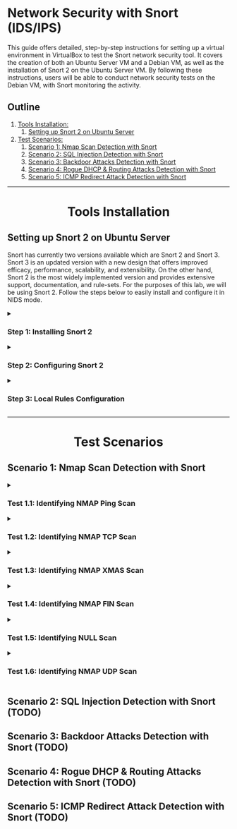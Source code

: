 # Network Security with Snort (IDS/IPS)

This guide offers detailed, step-by-step instructions for setting up a virtual environment in VirtualBox to test the Snort network security tool. It covers the creation of both an Ubuntu Server VM and a Debian VM, as well as the installation of Snort 2 on the Ubuntu Server VM. By following these instructions, users will be able to conduct network security tests on the Debian VM, with Snort monitoring the activity.


## Outline

1. [Tools Installation:](#tools-installation)
    1. [Setting up Snort 2 on Ubuntu Server](#setting-up-snort-2-on-ubuntu-server)
2. [Test Scenarios:](#test-scenarios)
	1. [Scenario 1: Nmap Scan Detection with Snort](#scenario-1-nmap-scan-detection-with-snort)
	2. [Scenario 2: SQL Injection Detection with Snort](#)
	3. [Scenario 3: Backdoor Attacks Detection with Snort](#)
	4. [Scenario 4: Rogue DHCP & Routing Attacks Detection with Snort](#)
	5. [Scenario 5: ICMP Redirect Attack Detection with Snort](#)


----------------------------------------------------------------------------------------------------


<h1 align="center" id="tools-installation">Tools Installation</h1>

## Setting up Snort 2 on Ubuntu Server

Snort has currently two versions available which are Snort 2 and Snort 3. Snort 3 is an updated version with a new design that offers improved efficacy, performance, scalability, and extensibility. On the other hand, Snort 2 is the most widely implemented version and provides extensive support, documentation, and rule-sets. For the purposes of this lab, we will be using Snort 2. Follow the steps below to easily install and configure it in NIDS mode.

<details>
<summary>
<h3>Step 1: Installing Snort 2</h3>
</summary>

1. Update apt package manager and install Snort 2:
    ```bash
    $ sudo apt update
    $ sudo apt install snort
    ```
    - If prompted during the installation to set the interface Snort should listen on and the address range for the local network, use `ip a` to find appropriate values.
2. Checking Snort version:
    ```bash
    $ snort -V
    ```
3. Snort 2 Users Manual: http://manual-snort-org.s3-website-us-east-1.amazonaws.com/snort_manual.html

</details>


<details>
<summary>
<h3>Step 2: Configuring Snort 2</h3>
</summary>

1. Edit the Snort configuration file using the following values:
    - Open the Snort configuration file:
    ```bash
    $ sudo nano /etc/snort/snort.conf
    ```
    - In Step #1, set protected network and external network:
    ```yml
    # Setup the network addresses you are protecting
    #
    # Note to Debian users: this value is overriden when starting
    # up the Snort daemon through the init.d script by the
    # value of DEBIAN_SNORT_HOME_NET s defined in the
    # /etc/snort/snort.debian.conf configuration file
    #
    ipvar HOME_NET 192.168.57.0/24

    # Set up the external network addresses. Leave as "any" in most situations
    ipvar EXTERNAL_NET any
    ```
    - Set rule files' path:
    ```yml
    # Path to your rules files (this can be a relative path)
    # Note for Windows users:  You are advised to make this an absolute path,
    # such as:  c:\snort\rules
    var RULE_PATH /etc/snort/rules
    var SO_RULE_PATH /etc/snort/so_rules
    var PREPROC_RULE_PATH /etc/snort/preproc_rules

    # If you are using reputation preprocessor set these
    # Currently there is a bug with relative paths, they are relative to where snort is
    # not relative to snort.conf like the above variables
    # This is completely inconsistent with how other vars work, BUG 89986
    # Set the absolute path appropriately
    var WHITE_LIST_PATH /etc/snort/rules
    var BLACK_LIST_PATH /etc/snort/rules
    ```
    - In Step #6, uncomment the output line correspending to PCAP in order to generate logs in PCAP files for the rule-matching traffic pattern:
    ```yml
    # pcap
    output log_tcpdump: /var/log/snort/tcpdump.log
    ```
    - In Step #7, ensure that only the local rules file is left uncommented, while commenting out all other rules (community rules) in order to test Snort:
    ```yml
    include $RULE_PATH/local.rules
    ```
    - The `/etc/snort/rules/local.rules` file is where user can write their own rules for Snort.
2. Test the configuration file by running the following command:
    ```bash
    $ sudo snort -T -c /etc/snort/snort.conf -i enp0s8
    ```
    - You shoud see a successfully validation message displayed on the output.
3. Restart Snort:
    ```bash
    $ sudo systemctl restart snort
    ```
4. Configuring Snort reference: http://manual-snort-org.s3-website-us-east-1.amazonaws.com/node15.html

</details>


<details>
<summary>
<h3>Step 3: Local Rules Configuration</h3>
</summary>

1. The Snort rules are composed by two parts, the Rule Header and the Rule Options:
    - Rule Header ([Rule Options]):
    ```yml
    action protocol source_ip source_port -> destination_ip destination_port ([Rule Options])
    ```
    - On Rule Options the `sid` values are divided in three categories ([reference](http://manual-snort-org.s3-website-us-east-1.amazonaws.com/node31.html)):
        - `< 100`: Reserved for future use.
        - `100 - 999,999`: Rules included with the Snort distribution.
        - `>= 1,000,000`: Used for local rules.
2. Write the following rules to generate an alert message for packets used in Nmap scanning:
    - Open local rules:
    ```bash
    $ sudo nano /etc/snort/rules/local.rules
    ```
    - **Variables:** Define some variables for the source and destination IP address and port:
    ```yml
    ipvar SRC_IP any
    portvar SRC_PORT any
    ipvar DST_IP any
    portvar DST_PORT any
    ```
    - **IP Packets:** Rule to match all packets using the IP protocol.
    ```yml
    alert ip $SRC_IP $SRC_PORT -> $DST_IP $DST_PORT (msg:"IP Packet detected"; sid:1000000; rev:1;)
    ```
    - **ICMP Packets:** The first following rule match all packets using the ICMP protocol, while the subsequent rules match specific packets using the ICMP protocol.
    ```yml
    alert icmp $SRC_IP $SRC_PORT -> $DST_IP $DST_PORT (msg:"ICMP Packet detected"; sid:2000000; rev:1;)
    alert icmp $SRC_IP $SRC_PORT -> $DST_IP $DST_PORT (msg:"ICMP Echo Request";      itype:8;  sid:2000001; rev:1;)
    alert icmp $SRC_IP $SRC_PORT -> $DST_IP $DST_PORT (msg:"ICMP Echo Reply";        itype:0;  sid:2000002; rev:1;)
    alert icmp $SRC_IP $SRC_PORT -> $DST_IP $DST_PORT (msg:"ICMP Timestamp Request"; itype:13; sid:2000003; rev:1;)
    alert icmp $SRC_IP $SRC_PORT -> $DST_IP $DST_PORT (msg:"ICMP Timestamp Reply)";  itype:14; sid:2000004; rev:1;)
    alert icmp $SRC_IP $SRC_PORT -> $DST_IP $DST_PORT (msg:"ICMP Destination Unreachable"; itype:3; sid:2000005; rev:1;)
    ```
    - **TCP Packets:** The first following rule match all packets using the TCP protocol, while the subsequent rules match specific packets using the TCP protocol.
    ```yml
    alert tcp $SRC_IP $SRC_PORT -> $DST_IP $DST_PORT (msg:"TCP Packet detected"; sid:3000000; rev:1;)
    alert tcp $SRC_IP $SRC_PORT -> $DST_IP $DST_PORT (msg:"TCP SYN";       flags:S;   sid:3000001; rev:1;)
    alert tcp $SRC_IP $SRC_PORT -> $DST_IP $DST_PORT (msg:"TCP SYN/ACK";   flags:SA;  sid:3000002; rev:1;)
    alert tcp $SRC_IP $SRC_PORT -> $DST_IP $DST_PORT (msg:"TCP ACK";       flags:A;   sid:3000003; rev:1;)
    alert tcp $SRC_IP $SRC_PORT -> $DST_IP $DST_PORT (msg:"TCP RST";       flags:R;   sid:3000004; rev:1;)
    alert tcp $SRC_IP $SRC_PORT -> $DST_IP $DST_PORT (msg:"TCP RST/ACK";   flags:RA;  sid:3000005; rev:1;)
    alert tcp $SRC_IP $SRC_PORT -> $DST_IP $DST_PORT (msg:"TCP NULL";      flags:0;   sid:3000006; rev:1;)
    alert tcp $SRC_IP $SRC_PORT -> $DST_IP $DST_PORT (msg:"TCP FIN";       flags:F;   sid:3000007; rev:1;)
    alert tcp $SRC_IP $SRC_PORT -> $DST_IP $DST_PORT (msg:"TCP XMAS Tree"; flags:FPU; sid:3000008; rev:1;)
    ```
    - **UDP Packets:** The first following rule match all packets using the UDP protocol, while the subsequent rules match specific packets using the UDP protocol.
    ```yml
    alert udp $SRC_IP $SRC_PORT -> $DST_IP $DST_PORT (msg:"UDP Packet detected"; sid:4000000; rev:1;)
    alert udp $SRC_IP $SRC_PORT -> $DST_IP 53  (msg:"UDP DNS";  sid:4000001; rev:1;)
    alert udp $SRC_IP $SRC_PORT -> $DST_IP 67  (msg:"UDP DHCP"; sid:4000002; rev:1;)
    alert udp $SRC_IP $SRC_PORT -> $DST_IP 161 (msg:"UDP SNMP"; sid:4000003; rev:1;)
    ```
3. Let's run Snort in IDS mode using the full alert mode (`-A full`) to include the full packet payload in the alert output, the default configuration file, and the `enp0s8` interface:
    ```bash
    $ sudo snort -A console -c /etc/snort/snort.conf -i enp0s8
    ```
4. Track the generated alerts running the command below:
    ```bash
    $ tail -f /var/log/snort/alert
    ```
5. Writing Snort Rules reference: http://manual-snort-org.s3-website-us-east-1.amazonaws.com/node27.html

</details>


----------------------------------------------------------------------------------------------------


<h1 align="center" id="test-scenarios">Test Scenarios</h1>

## Scenario 1: Nmap Scan Detection with Snort

<details>
<summary>
<h3>Test 1.1: Identifying NMAP Ping Scan</h3>
</summary>

Add the following rule to `/etc/snort/rules/local.rules` to capture the ICMP protocol sent to Debia machine on the 192.168.1.0/24 network:
```
alert icmp any any -> 192.168.57.4 any (msg:"NMAP ping sweep Scan"; dsize:0; sld:10000004; rev 1;)
```
On Ubuntu Server machine, start the NIDS:
```
$ snort -A console -c c:\Snort\etc\snort.conf -i enp0s9
```
On the Attack machine, open Wireshark to capture the target network traffic:
```
ip.addr == "192.168.57.4"
```
On the Attack machine, run the following command to identify if the host is up or down.
```
$ nmap -sP --disable-arp-ping 192.168.57.4
```
</details>


<details>
<summary>
<h3>Test 1.2: Identifying NMAP TCP Scan</h3>
</summary>

Add to `/etc/snort/rules/local.rules` the following rule:
```
alert tcp any any -> 192.168.57.4 22 (msg:"NMAP TCP Scan"; sid:10000005; rev:2;)
```
On Ubuntu Server machine, start the NIDS:
```
$ snort -A console -c c:\Snort\etc\snort.conf -i enp0s9
```
On the Attack machine, open Wireshark to see the captured traffic generated by NMAP on port 22.
```
ip.addr == "192.168.57.4"
```
On the Attack machine, run the following command to perform a TCP Scan on port 22:
```
# nmap -sT -p22 192.168.57.4
```
On Ubuntu or CentOS start tcpdump:
```
tcpdump -vv -i enp0s9 port 22
```
The applied rule on the NIDS now can be validated.

</details>


<details>
<summary>
<h3>Test 1.3: Identifying NMAP XMAS Scan</h3>
</summary>

Add to `/etc/snort/rules/local.rules` the following rule:
```
alert tcp any any -> 192.168.57.4  22 (msg:"Nmap XMAS Tree Scan"; flags:FPU; sid:10000006; rev:1;)
```
On Ubuntu Server machine, start the NIDS:
```
$ snort -A console -c c:\Snort\etc\snort.conf -i enp0s9
```
On Ubuntu or CentOS start tcpdump:
```
tcpdump -vv -i enp0s9 port 22
```
On the Attack machine, open Wireshark to see the captured traffic generated by NMAP on port 22.
```
ip.addr == "192.168.57.4 "
```
On the Attack machine, run the following command to perform an XMAS Scan on port 22:
```
# nmap -sX -p22 192.168.57.4
```
The generated packets can be identified in Snort, Wireshark, and tcpdump.

</details>


<details>
<summary>
<h3>Test 1.4: Identifying NMAP FIN Scan</h3>
</summary>

Add to `/etc/snort/rules/local.rules` the following rule:
```
alert tcp any any -> 192.168.57.4  22 (msg:"Nmap FIN Scan"; flags:F; sid:10000008; rev:1;)
```
On Ubuntu Server machine, start the NIDS:
```
$ snort -A console -c c:\Snort\etc\snort.conf -i enp0s9
```
On Ubuntu or CentOS start tcpdump:
```
tcpdump -vv -i enp0s9 port 22
```
On the Attack machine, open Wireshark to see the captured traffic generated by NMAP on port 22.
```
ip.addr == "192.168.57.4 "
```
On the Attack machine, run the following command to perform a FIN Scan on port 22:
```
# nmap -sF -p22 192.168.57.4
```
The generated packets can be identified in Snort, Wireshark, and tcpdump.

</details>


<details>
<summary>
<h3>Test 1.5: Identifying NULL Scan</h3>
</summary>

Add to `/etc/snort/rules/local.rules` the following rule:
```
alert tcp any any -> 192.168.57.4  22 (msg:"Nmap NULL Scan"; flags:0; sid:10000009; rev:1;)
```
On Ubuntu Server machine, start the NIDS:
```
$ snort -A console -c c:\Snort\etc\snort.conf -i enp0s9
```
On Ubuntu or CentOS start tcpdump:
```
tcpdump -vv -i enp0s9 port 22
```
On the Attack machine, open Wireshark to see the captured traffic generated by NMAP on port 22.
```
ip.addr == "192.168.57.4 "
```
On the Attack machine, run the following command to perform a NULL Scan on port 22:
```
# nmap -sN -p22 192.168.57.4
```
The generated packets can be identified in Snort, Wireshark, and tcpdump.

</details>


<details>
<summary>
<h3>Test 1.6: Identifying NMAP UDP Scan</h3>
</summary>

Add to `/etc/snort/rules/local.rules` the following rule:
```
alert udp any any -> 192.168.57.4  any (msg:"Nmap UDP Scan"; sid:10000010; rev:1;)
```
On Ubuntu Server machine, start the NIDS:
```
$ snort -A console -c c:\Snort\etc\snort.conf -i enp0s9
```
On the Attack machine, open Wireshark to see the captured traffic generated by NMAP on port 68.
```
ip.addr == "192.168.57.4 "
```
On the Attack machine, run the following command to perform a UDP Scan on port 22:
```
# nmap -sU -p68 192.168.57.4
```
The generated packets can be identified in Snort, Wireshark, and tcpdump.

</details>


## Scenario 2: SQL Injection Detection with Snort (TODO)

## Scenario 3: Backdoor Attacks Detection with Snort (TODO)

## Scenario 4: Rogue DHCP & Routing Attacks Detection with Snort (TODO)

## Scenario 5: ICMP Redirect Attack Detection with Snort (TODO)

